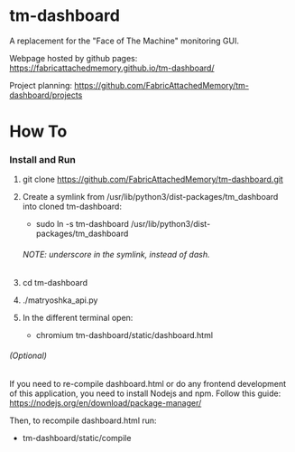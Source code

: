 # tm-dashboard
A replacement for the "Face of The Machine" monitoring GUI.

Webpage hosted by github pages: https://fabricattachedmemory.github.io/tm-dashboard/

Project planning: https://github.com/FabricAttachedMemory/tm-dashboard/projects

# How To


### Install and Run

 1. git clone https://github.com/FabricAttachedMemory/tm-dashboard.git
 2. Create a symlink from /usr/lib/python3/dist-packages/tm_dashboard into cloned tm-dashboard:     
    * sudo ln -s tm-dashboard /usr/lib/python3/dist-packages/tm_dashboard
    
    ###### NOTE: underscore in the symlink, instead of dash.
 3. cd tm-dashboard
 4. ./matryoshka_api.py
 5. In the different terminal open: 
    * chromium tm-dashboard/static/dashboard.html
    
 ###### (Optional)
 If you need to re-compile dashboard.html or do any frontend development of this application, you need to install Nodejs and npm.
 Follow this guide:
  https://nodejs.org/en/download/package-manager/
  
 Then, to recompile dashboard.html run:
  - tm-dashboard/static/compile
